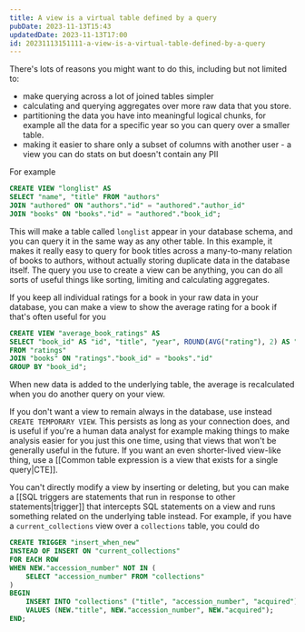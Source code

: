 ```yaml
---
title: A view is a virtual table defined by a query
pubDate: 2023-11-13T15:43
updatedDate: 2023-11-13T17:00
id: 20231113151111-a-view-is-a-virtual-table-defined-by-a-query
---
```


There's lots of reasons you might want to do this, including but not limited to:

- make querying across a lot of joined tables simpler
- calculating and querying aggregates over more raw data that you store.
- partitioning the data you have into meaningful logical chunks, for example all the data for a specific year so you can query over a smaller table.
- making it easier to share only a subset of columns with another user - a view you can do stats on but doesn't contain any PII

For example

```sql
CREATE VIEW "longlist" AS
SELECT "name", "title" FROM "authors"
JOIN "authored" ON "authors"."id" = "authored"."author_id"
JOIN "books" ON "books"."id" = "authored"."book_id";
```

This will make a table called `longlist` appear in your database schema, and you can query it in the same way as any other table. In this example, it makes it really easy to query for book titles across a many-to-many relation of books to authors, without actually storing duplicate data in the database itself. The query you use to create a view can be anything, you can do all sorts of useful things like sorting, limiting and calculating aggregates.

If you keep all individual ratings for a book in your raw data in your database, you can make a view to show the average rating for a book if that's often useful for you

```sql
CREATE VIEW "average_book_ratings" AS
SELECT "book_id" AS "id", "title", "year", ROUND(AVG("rating"), 2) AS "rating"
FROM "ratings"
JOIN "books" ON "ratings"."book_id" = "books"."id"
GROUP BY "book_id";
```

When new data is added to the underlying table, the average is recalculated when you do another query on your view.

If you don't want a view to remain always in the database, use instead `CREATE TEMPORARY VIEW`. This persists as long as your connection does, and is useful if you're a human data analyst for example making things to make analysis easier for you just this one time, using that views that won't be generally useful in the future. If you want an even shorter-lived view-like thing, use a [[Common table expression is a view that exists for a single query|CTE]].

You can't directly modify a view by inserting or deleting, but you can make a [[SQL triggers are statements that run in response to other statements|trigger]] that intercepts SQL statements on a view and runs something related on the underlying table instead. For example, if you have a `current_collections` view over a `collections` table, you could do

```sql
CREATE TRIGGER "insert_when_new"
INSTEAD OF INSERT ON "current_collections"
FOR EACH ROW
WHEN NEW."accession_number" NOT IN (
    SELECT "accession_number" FROM "collections"
)
BEGIN
    INSERT INTO "collections" ("title", "accession_number", "acquired")
    VALUES (NEW."title", NEW."accession_number", NEW."acquired");
END;
```
